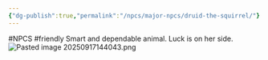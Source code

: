 ```yaml
---
{"dg-publish":true,"permalink":"/npcs/major-npcs/druid-the-squirrel/"}
---
```


#NPCS #friendly
Smart and dependable animal. Luck is on her side.
![Pasted image 20250917144043.png](/img/user/npcs/images/Pasted%20image%2020250917144043.png)